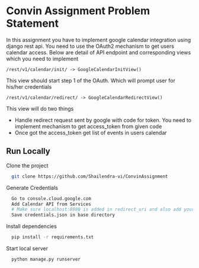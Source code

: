 
# Convin Assignment Problem Statement

In this assignment you have to implement google calendar integration using django rest api. You need to use the OAuth2 mechanism to get users calendar access. Below are detail of API endpoint and corresponding views which you need to implement

    /rest/v1/calendar/init/ -> GoogleCalendarInitView()
This view should start step 1 of the OAuth. Which will prompt user for his/her credentials

    /rest/v1/calendar/redirect/ -> GoogleCalendarRedirectView()
This view will do two things
- Handle redirect request sent by google with code for token. You need to implement mechanism to get access_token from given code
- Once got the access_token get list of events in users calendar



## Run Locally

Clone the project

```bash
  git clone https://github.com/Shailendra-vi/ConvinAssignment
```


Generate Credentials
```bash
  Go to console.cloud.google.com
  Add Calendar API from Services
  # Make sure localhost:8080 is added in redirect_uri and also add your testing email id in OAuth consent screen.
  Save credentials.json in base directory
```


Install dependencies
```bash
  pip install -r requirements.txt
```

Start local server
```bash
  python manage.py runserver
```

